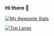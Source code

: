 ### Hi there 👋
[![My Awesome Stats](https://awesome-github-stats.azurewebsites.net/user-stats/ismailazdad?cardType=github&theme=dark&preferLogin=false)](https://git.io/awesome-stats-card)

<!--
[![My Awesome Stats](https://awesome-github-stats.azurewebsites.net/user-stats/ismailazdad?cardType=level&preferLogin=false)](https://git.io/awesome-stats-card)
-->
[![Top Langs](https://github-readme-stats.vercel.app/api/top-langs/?username=ismailazdad&langs_count=10&layout=compact&theme=dark&hide_progress=true&disable_animation=true)](https://github.com/ismailazdad/github-readme-stats)

<!-- - [Linus Torvalds](https://github.com/ismailazdad)

    [![Contribution Stats](https://github-contribution-stats.vercel.app/api/?username=ismailazdad)](https://github.com/ismailazdad/github-contribution-stats/)-->


<!--
**ismailazdad/ismailazdad** is a ✨ _special_ ✨ repository because its `README.md` (this file) appears on your GitHub profile.

Here are some ideas to get you started:

- 🔭 I’m currently working on ...
- 🌱 I’m currently learning ...
- 👯 I’m looking to collaborate on ...
- 🤔 I’m looking for help with ...
- 💬 Ask me about ...
- 📫 How to reach me: ...
- 😄 Pronouns: ...
- ⚡ Fun fact: ...
-->
